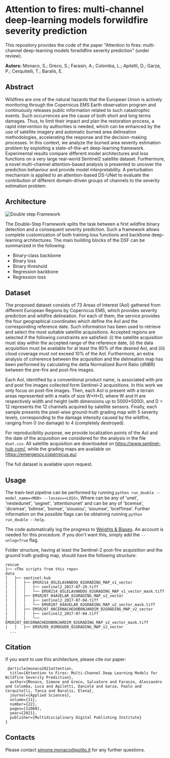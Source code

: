 # Attention to fires: multi-channel deep-learning models forwildfire severity prediction

This repository provides the code of the paper "Attention to fires: multi-channel deep-learning models forwildfire severity prediction" (under review).

**Autors:** Monaco, S.; Greco, S.; Farasin, A.; Colomba, L.; Apiletti, D.; Garza, P.; Cerquitelli, T.; Baralis, E.

## Abstract
Wildfires are one of the natural hazards that the European Union is actively monitoring through the Copernicus EMS Earth observation program and continuously releases public information related to such catastrophic events. Such occurrences are the cause of both short and long terms damages. Thus, to limit their impact and plan the restoration process, a rapid intervention by authorities is needed, which can be enhanced by the use of satellite imagery and automatic burned area delineation methodologies, accelerating the response and the decision-making processes. In this context, we analyze the burned area severity estimation problem by exploiting a state-of-the-art deep-learning framework. Experimental results compare different model architectures and loss functions on a very large real-world Sentinel2 satellite dataset. Furthermore, a novel multi-channel attention-based analysis is presented to uncover the prediction behaviour and provide model interpretability. A perturbation mechanism is applied to an attention-based DS-UNet to evaluate the contribution of different domain-driven groups of channels to the severity estimation problem.

## Architecture
![Double step Framework](http://dbdmg.polito.it/dbdmg_web/wp-content/uploads/2021/10/dsf.png)

The Double-Step Framework splits the task between a first wildfire binary detection and a consequent severity prediction. Such a framework allows complete customization of both training loss functions and backbone deep-learning architectures.
The main building blocks of the DSF can be summarized in the following:
 - Binary-class backbone
 - Binary loss
 - Binary threshold
 - Regression backbone
 - Regression loss
## Dataset
The proposed dataset consists of 73 Areas of Interest (AoI) gathered from different European Regions by Copernicus EMS, which provides severity prediction and wildfire delineation. For each of them, the service provides the four geographical coordinates which define the AoI and the corresponding reference date. Such information has been used to retrieve and select the most suitable satellite acquisitions. Accepted regions are selected if the following constraints are satisfied: (i) the satellite acquisition must stay within the accepted range of the reference date, (ii) the data acquisition must be available for at least the 90\% of the desired AoI, and (iii) cloud coverage must not exceed 10\% of the AoI. Furthermore, an extra analysis of coherence between the acquisition and the delineation map has been performed by calculating the delta Normalized Burnt Ratio (dNBR) between the pre-fire and post-fire images.

Each AoI, identified by a conventional product name, is associated with pre and post fire images collected form Sentinel-2 acquisitions. In this work we only focus on post-fire images. Then, each AoI is present with a terrain areas represented with a matix of size W×H×D, where W and H are respectively width and height (with dimensions up to 5000×5000), and D = 12 represents the 12 channels acquired by satellite sensors.
Finally, each sample presents the pixel-wise ground-truth grading map with 5 severity levels, corresponding to the damage intensity caused by the wildfire, ranging from 0 (no damage) to 4 (completely destroyed).

For reproducibility purpose, we provide localization points of the AoI and the date of the acquisition we considered for the analysis in the file ```dset.csv```. All satellite acquisition are downloaded on https://www.sentinel-hub.com/, while the grading maps are available on https://emergency.copernicus.eu/.

The full dataset is available upon request.
## Usage
The train-test pipeline can be performed by running ```python run_double --model_name=<MOD> --losses=<LOSS>```, Where <MOD> can be any of 'unet', 'nestedunet', 'segnet', 'attentionunet' and <LOSS> can be any of 'bcemse', 'dicemse', 'bdmse', 'bsmse', 'siousiou', 'sioumse', 'bcef1mse'. Further information on the possible flags can be obtaining running ```python run_double --help```. 
  
The code automatically log the progress to [Weights & Biases](https://wandb.ai/). An account is needed for this procedure. If you don't want this, simply add the ```--unlog=True``` flag.
  
Folder structure, having at least the Sentinel-2 post-fire acquisition and the gruond truth grading map, should have the following structure:

```
rescue
├── <The scripts from this repo>
data
│   ├── sentinel-hub
|   │   ├── EMSR214_05LELAVANDOU_02GRADING_MAP_v1_vector
|   |   │   ├── sentinel2_2017-07-29.tiff
|   │   |   └── EMSR214_05LELAVANDOU_02GRADING_MAP_v1_vector_mask.tiff
|   │   ├── EMSR207_04AVELAR_02GRADING_MAP_v2_vector
|   |   │   ├── sentinel2_2017-07-04.tiff
|   │   |   └── EMSR207_04AVELAR_02GRADING_MAP_v2_vector_mask.tiff
|   │   ├── EMSR207_08CERNACHEDOBONJARDIM_02GRADING_MAP_v2_vector
|   |   │   ├── sentinel2_2017-07-04.tiff
|   │   |   └── EMSR207_08CERNACHEDOBONJARDIM_02GRADING_MAP_v2_vector_mask.tiff
|   │   ├── EMSR209_01MOGUER_02GRADING_MAP_v2_vector
  ...
```


## Citation
If you want to use this architecture, please cite our paper:
 
```
 @article{monaco2021attention,
  title={Attention to Fires: Multi-Channel Deep Learning Models for Wildfire Severity Prediction},
  author={Monaco, Simone and Greco, Salvatore and Farasin, Alessandro and Colomba, Luca and Apiletti, Daniele and Garza, Paolo and Cerquitelli, Tania and Baralis, Elena},
  journal={Applied Sciences},
  volume={11},
  number={22},
  pages={11060},
  year={2021},
  publisher={Multidisciplinary Digital Publishing Institute}
}
```

## Contacts

Please contact [simone.monaco@polito.it](mailto:simone.monaco@polito.it) for any further questions.
